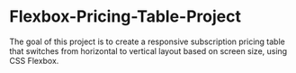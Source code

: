 # Flexbox-Pricing-Table-Project
The goal of this project is to create a responsive subscription pricing table that switches from horizontal to vertical layout based on screen size, using CSS Flexbox.
